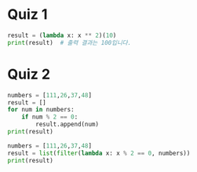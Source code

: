# Quiz 1

```python
result = (lambda x: x ** 2)(10)
print(result)  # 출력 결과는 100입니다.
```

# Quiz 2

```python
numbers = [111,26,37,48]
result = []
for num in numbers:
    if num % 2 == 0:
        result.append(num)
print(result)

numbers = [111,26,37,48]
result = list(filter(lambda x: x % 2 == 0, numbers))
print(result)
```

